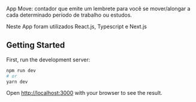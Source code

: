 App Move: contador que emite um lembrete para você se mover/alongar a cada determinado período de trabalho ou estudos.

Neste App foram utilizados React.js, Typescript e Next.js


## Getting Started

First, run the development server:

```bash
npm run dev
# or
yarn dev
```

Open [http://localhost:3000](http://localhost:3000) with your browser to see the result.

